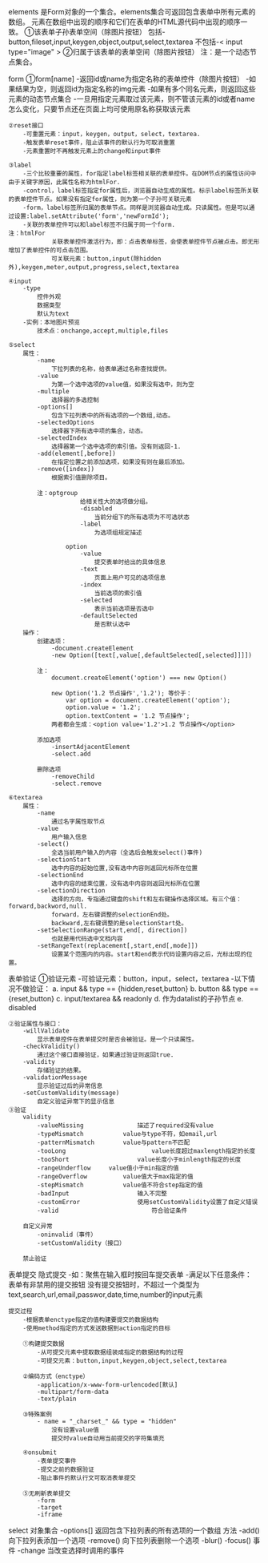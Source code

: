 elements
	是Form对象的一个集合。elements集合可返回包含表单中所有元素的数组。
	元素在数组中出现的顺序和它们在表单的HTML源代码中出现的顺序一致。
	①该表单子孙表单空间（除图片按钮）
		包括-button,fileset,input,keygen,object,output,select,textarea
		不包括-< input type="image" >
	②归属于该表单的表单空间（除图片按钮）
注：是一个动态节点集合。

form
	①form[name]
		-返回id或name为指定名称的表单控件（除图片按钮）
		-如果结果为空，则返回id为指定名称的img元素
		-如果有多个同名元素，则返回这些元素的动态节点集合
		-一旦用指定元素取过该元素，则不管该元素的id或者name怎么变化，只要节点还在页面上均可使用原名称获取该元素

	②reset接口
		-可重置元素：input，keygen，output，select，textarea.
		-触发表单reset事件，阻止该事件的默认行为可取消重置
		-元素重置时不再触发元素上的change和input事件

	③label
		-三个比较重要的属性，for指定label标签相关联的表单控件。在DOM节点的属性访问中由于关键字原因，此属性名称为htmlFor.
		-control，label标签指定for属性后，浏览器自动生成的属性。标示label标签所关联的表单控件节点。如果没有指定for属性，则为第一个子孙可关联元素
		-form，label标签所归属的表单节点。同样是浏览器自动生成。只读属性。但是可以通过设置:label.setAttribute('form','newFormId');
		-关联的表单控件可以和label标签不归属于同一个form.
	注：htmlFor
				关联表单控件激活行为，即：点击表单标签，会使表单控件节点被点击。即无形增加了表单控件的可点击范围。
				可关联元素：button,input(除hidden外),keygen,meter,output,progress,select,textarea

	④input
		-type 
			控件外观
			数据类型
			默认为text
		-实例：本地图片预览
			技术点：onchange,accept,multiple,files

	⑤select
		属性：
			-name
				下拉列表的名称，给表单通过名称查找提供。
			-value									
				为第一个选中选项的value值，如果没有选中，则为空
			-multiple
				选择器的多选控制
			-options[]
				包含下拉列表中的所有选项的一个数组,动态。
			-selectedOptions
				选择器下所有选中项的集合，动态。
			-selectedIndex
				选择器第一个选中选项的索引值。没有则返回-1.
			-add(element[,before])
				在指定位置之前添加选项，如果没有则在最后添加。
			-remove([index])
				根据索引值删除项目。

			注：optgroup
						给相关性大的选项做分组。
						-disabled
							当前分组下的所有选项为不可选状态
						-label	
							为选项组规定描述

					option 
						-value
							提交表单时给出的具体信息
						-text
							页面上用户可见的选项信息
						-index
							当前选项的索引值
						-selected
							表示当前选项是否选中
						-defaultSelected
							是否默认选中
		操作：
			创建选项：
				-document.createElement
				-new Option([text[,value[,defaultSelected[,selected]]]])

			注：
				document.createElement('option') === new Option()

				new Option('1.2 节点操作','1.2'); 等价于：
					var option = document.createElement('option');
					option.value = '1.2';
					option.textContent = '1.2 节点操作';
				两者都会生成：<option value='1.2'>1.2 节点操作</option>

			添加选项
				-insertAdjacentElement
				-select.add

			删除选项
				-removeChild
				-select.remove

	⑥textarea
		属性：
			-name
				通过名字属性取节点
			-value
				用户输入信息
			-select()
				全选当前用户输入的内容（全选后会触发select()事件)
			-selectionStart
				选中内容的起始位置,没有选中内容则返回光标所在位置
			-selectionEnd
				选中内容的结束位置，没有选中内容则返回光标所在位置
			-selectionDirection
				选择的方向，专指通过键盘的shift和左右键操作选择区域。有三个值：forward,backword,null.
				forward，左右键调整的selectionEnd处。
				backward,左右键调整的是selectionStart处。
			-setSelectionRange(start,end[, direction])
				也就是用代码选中文档内容
			-setRangeText(replacement[,start,end[,mode]])
				设置某个范围内的内容。start和end表示代码设置内容之后，光标出现的位置。


表单验证
	①验证元素
		-可验证元素：button，input，select，textarea
		-以下情况不做验证：
			a. input && type == {hidden,reset,button}
			b. button && type == {reset,button}
			c. input/textarea && readonly
			d. 作为datalist的子孙节点
			e. disabled
	

	②验证属性与接口：
		-willValidate
			显示表单控件在表单提交时是否会被验证。是一个只读属性。
		-checkValidity()
			通过这个接口直接验证，如果通过验证则返回true.
		-validity
			存储验证的结果。
		-validationMessage
			显示验证过后的异常信息
		-setCustomValidity(message)
			自定义验证异常下的显示信息
	③验证
		validity
			-valueMissing				描述了required没有value
			-typeMismatch    		value与type不符，如email,url
			-patternMismatch		value与pattern不匹配
			-tooLong						value长度超过maxlength指定的长度
			-tooShort  					value长度小于minlength指定的长度
			-rangeUnderflow	  	value值小于min指定的值
			-rangeOverflow			value值大于max指定的值
			-stepMismatch 			value值不符合step指定的值
			-badInput 					输入不完整
			-customError 				使用setCustomValidity设置了自定义错误
			-valid 							符合验证条件

		自定义异常
			-oninvalid（事件）
			-setCustomValidity（接口）

		禁止验证

表单提交
	隐式提交
		-如：聚焦在输入框时按回车提交表单
		-满足以下任意条件：
			表单有非禁用的提交按钮
			没有提交按钮时，不超过一个类型为text,search,url,email,passwor,date,time,number的input元素

	提交过程
		-根据表单enctype指定的值构建要提交的数据结构
		-使用method指定的方式发送数据到action指定的目标
		
		①构建提交数据
			-从可提交元素中提取数据组装成指定的数据结构的过程
			-可提交元素：button,input,keygen,object,select,textarea
		
		②编码方式（enctype）
			-application/x-www-form-urlencoded[默认]
			-multipart/form-data
			-text/plain

		③特殊案例
			- name = "_charset_" && type = "hidden"
				没有设置value值
				提交时value自动用当前提交的字符集填充

		④onsubmit
			-表单提交事件
			-提交之前的数据验证
			-阻止事件的默认行文可取消表单提交

		⑤无刷新表单提交
			-form
			-target
			-iframe


select 
	对象集合
		-options[]	返回包含下拉列表的所有选项的一个数组
	方法
		-add() 	 		向下拉列表添加一个选项
		-remove() 	向下拉列表删除一个选项
		-blur()
		-focus()
	事件
		-change			当改变选择时调用的事件





